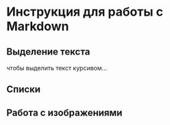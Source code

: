 # Инструкция для работы с Markdown


## Выделение текста
чтобы выделить текст курсивом...

## Списки

## Работа с изображениями